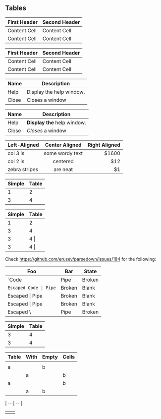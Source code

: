 Tables
------

First Header  | Second Header
------------- | -------------
Content Cell  | Content Cell
Content Cell  | Content Cell

| First Header  | Second Header |
| ------------- | ------------- |
| Content Cell  | Content Cell  |
| Content Cell  | Content Cell  |

| Name | Description          |
| ------------- | ----------- |
| Help      | Display the help window.|
| Close     | Closes a window     |

| Name | Description          |
| ------------- | ----------- |
| Help      | **Display the** help window.|
| Close     | _Closes_ a window     |

| Left-Aligned  | Center Aligned  | Right Aligned |
| :------------ |:---------------:| -----:|
| col 3 is      | some wordy text | $1600 |
| col 2 is      | centered        |   $12 |
| zebra stripes | are neat        |    $1 |


Simple | Table
------ | -----
1      | 2
3      | 4

| Simple | Table |
| ------ | ----- |
| 1      | 2     |
| 3      | 4     |
| 3      | 4     \|
| 3      | 4    \\|

Check https://github.com/erusev/parsedown/issues/184 for the following:

Foo | Bar | State
------ | ------ | -----
`Code | Pipe` | Broken | Blank
`Escaped Code \| Pipe` | Broken | Blank
Escaped \| Pipe | Broken | Blank
Escaped \\| Pipe | Broken | Blank
Escaped \\ | Pipe | Broken | Blank

| Simple | Table |
| :----- | ----- |
| 3      | 4     |
3      | 4

| Table | With | Empty | Cells |
| ----- | ---- | ----- | ----- |
|       |      |       |       |
|   a   |      |   b   |       |
|       |  a   |       |   b   |
|   a   |      |       |   b   |
|       |  a   |   b   |       |

   |
-- | --
   |
   
|   |   |
| - | - |
|   |   |
